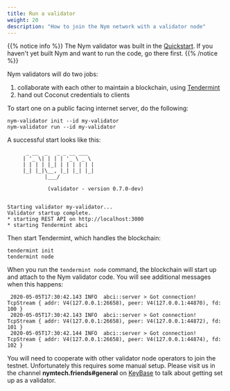 ```yaml
---
title: Run a validator
weight: 20
description: "How to join the Nym network with a validator node"
---
```


{{% notice info %}}
The Nym validator was built in the [Quickstart](https://nymtech.net/docs/quickstart). If you haven't yet built Nym and want to run the code, go there first.
{{% /notice %}}

Nym validators will do two jobs:

1. collaborate with each other to maintain a blockchain, using [Tendermint](https://tendermint.com)
2. hand out Coconut credentials to clients

To start one on a public facing internet server, do the following:

```
nym-validator init --id my-validator
nym-validator run --id my-validator
```

A successful start looks like this: 

```
      _ __  _   _ _ __ ___
     | '_ \| | | | '_ \ _ \
     | | | | |_| | | | | | |
     |_| |_|\__, |_| |_| |_|
            |___/

             (validator - version 0.7.0-dev)

    
Starting validator my-validator...
Validator startup complete.
* starting REST API on http://localhost:3000
* starting Tendermint abci
```

Then start Tendermint, which handles the blockchain:

```
tendermint init
tendermint node
```

When you run the `tendermint node` command, the blockchain will start up and attach to the Nym validator code. You will see additional messages when this happens:

```
 2020-05-05T17:30:42.143 INFO  abci::server > Got connection! TcpStream { addr: V4(127.0.0.1:26658), peer: V4(127.0.0.1:44870), fd: 100 }
 2020-05-05T17:30:42.143 INFO  abci::server > Got connection! TcpStream { addr: V4(127.0.0.1:26658), peer: V4(127.0.0.1:44872), fd: 101 }
 2020-05-05T17:30:42.144 INFO  abci::server > Got connection! TcpStream { addr: V4(127.0.0.1:26658), peer: V4(127.0.0.1:44874), fd: 102 }

```

You will need to cooperate with other validator node operators to join the testnet. Unfortunately this requires some manual setup. Please visit us in the channel **nymtech.friends#general** on [KeyBase](https://keybase.io) to talk about getting set up as a validator.